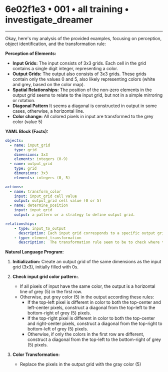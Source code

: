# 6e02f1e3 • 001 • all training • investigate_dreamer

---
Okay, here's my analysis of the provided examples, focusing on perception, object identification, and the transformation rule:

**Perception of Elements:**

*   **Input Grids:** The input consists of 3x3 grids. Each cell in the grid contains a single digit integer, representing a color.
*   **Output Grids:** The output also consists of 3x3 grids. These grids contain only the values 0 and 5, also likely representing colors (white and grey, based on the color map).
*   **Spatial Relationships:** The position of the non-zero elements in the output grid seems to relate to the input grid, but not in a simple mirroring or rotation.
*    **Diagonal Pattern** It seems a diagonal is constructed in output in some cases, otherwise, a horizontal line.
* **Color change:** All colored pixels in input are transformed to the grey color (value 5)

**YAML Block (Facts):**



```yaml
objects:
  - name: input_grid
    type: grid
    dimensions: 3x3
    elements: integers (0-9)
  - name: output_grid
    type: grid
    dimensions: 3x3
    elements: integers (0, 5)

actions:
  - name: transform_color
    input: input_grid cell value
    output: output_grid cell value (0 or 5)
  - name: determine_position
    input: input grid
    output: a pattern or a strategy to define output grid.

relationships:
    - type: input_to_output
      description: Each input grid corresponds to a specific output grid.
    - type: element_transformation
      description:  The transformation rule seem to be to check where the input grid contains non-equal neighboring pixels, and use this position.

```



**Natural Language Program:**

1.  **Initialization:** Create an output grid of the same dimensions as the input grid (3x3), initially filled with 0s.

2.  **Check input grid color pattern:**.
    *   If all pixels of input have the same color, the output is a horizontal line of grey (5) in the first row.
    *   Otherwise, put grey color (5) in the output according these rules:
        *   If the top-left pixel is different in color to both the top-center and left-center pixels, construct a diagonal from the top-left to the bottom-right of grey (5) pixels.
        *    If the top-right pixel is different in color to both the top-center and right-center pixels, construct a diagonal from the top-right to bottom-left of grey (5) pixels.
        *   Otherwise, if only the colors in the first row are different, construct a diagonal from the top-left to the bottom-right of grey (5) pixels.
3.  **Color Transformation:**
    *   Replace the pixels in the output grid with the gray color (5)


